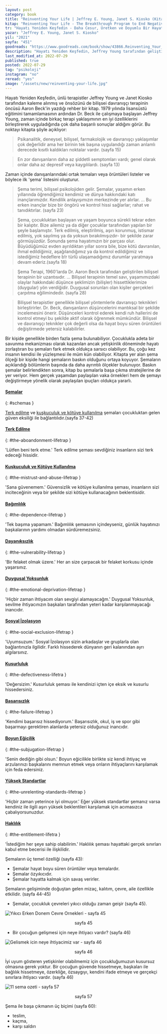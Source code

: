 ```yaml
---
layout: post
category: book
title: "Reinventing Your Life | Jeffrey E. Young, Janet S. Kiosko (Kitap)"
kitap: "Reinventing Your Life - The Breakthrough Program to End Negative Behavior...and Feel Great Again"
tr: "Hayatı Yeniden Keşfedin - Daha Cesur, Üretken ve Doyumlu Bir Hayat için Gerekli Araçlar"
yazar: "Jeffrey E. Young, Janet S. Kiosko"
yil: "2021"
sayfa: "451"
goodreads: "https://www.goodreads.com/book/show/43866.Reinventing_Your_Life"
description: "Hayatı Yeniden Keşfedin, Jeffrey Young tarafından geliştirilen ve birkaç terapi yaklaşımının en iyi özelliklerini birleştirerek oluşturduğu Şema Terapiyi ve onbir şemayı inceliyor."
last_modified_at: 2022-07-29
published: true
posted: 2022-07-29
tag: "psikoloji"
instagram: "no"
reread: "yes"
image: "/assets/new/reinventing-your-life.jpg"
---
```


Hayatı Yeniden Keşfedin, ünlü terapistler Jeffrey Young ve Janet Kiosko tarafından kaleme alınmış ve önsözünü de bilişsei davranışçı terapinin öncüsü Aaron Beck'in yazdığı rehber bir kitap. 1979 yılında lisansüstü eğitimini tamamlamasının ardından Dr. Beck ile çalışmaya başlayan Jeffrey Young, zaman içinde birkaç terapi yaklaşımının en iyi özelliklerini birleştirerek uyguladığında çok daha başarılı sonuçlar aldığını görür. Bu noktayı kitapta şöyle açıklıyor:

> Psikanalitik, deneysel, bilişsel, farmakolojik ve davranışçı yaklaşımlar çok değerlidir ama her birinin tek başına uygulandığı zaman anlamlı derecede kısıtlı kaldıkları noktalar vardır. (sayfa 15)

> En zor danışanların daha az şiddetli semptomları vardı; genel olarak onlar daha az depresif veya kaygılılardı. (sayfa 13)

Zaman içinde danışanlarındaki ortak temaları veya örüntüleri listeler ve böylece ilk 'şema' listesini oluşturur. 

> Şema terimi, bilişsel psikolojiden gelir. Şemalar, yaşamın erken yıllarında öğrendiğimiz kendimiz ve dünya hakkındaki katı inançlarımızdır. Kendilik anlayışımızın merkezinde yer alırlar. ... Bu erken inançlar bize bir öngörü ve kontrol hissi sağlarlar; rahat ve tanıdıktırlar. (sayfa 23)

> Şema, çocukluktan başlayan ve yaşam boyunca sürekli tekrar eden bir kalıptır. Bize ailemiz ya da diğer çocuklar tarafından yapılan bir şeyle başlamıştır. Terk edilmiş, eleştirilmiş, aşırı korunmuş, istismar edilmiş, yok sayılmış ya da yoksun bırakılmışızdır- bir şekilde zarar görmüşüzdür. Sonunda şema hayatımızın bir parçası olur. Büyüdüğümüz evden ayrıldıktan yıllar sonra bile, bize kötü davranılan, ihmal edildiğimiz, aşağılandığımız ya da kontrol edildiğimiz ve istediğimiz hedeflere b!r türlü ulaşamadığımız durumlar yaratmaya devam ederiz.(sayfa 18)

> Şema Terapi, 1960'larda Dr. Aaron Beck tarafından geliştirilen bilişsel terapinin bir uzantısıdır. ... Bilişsel terapinin temel savı, yaşamımızdaki olaylar hakkındaki düşünce şeklimizin (bilişler) hissettiklerimize (duygular) yön verdiğidir. Duygusal sorunları olan kişiler gerçekleri çarpıtma eğilimindedir. (sayfa 28)

> Bilişsel terapistler genellikle bilişsel yöntemlerle davranışçı teknikleri birleştirirler. Dr. Beck, danışanların düşüncelerini mantıksal bir şekilde incelemesini önerir. Düşünceleri kontrol ederek kendi ruh hallerini de kontrol etmeyi bu şekilde aktif olarak öğrenmek mümkündür. Bilişsel ve davranışçı teknikler çok değerli olsa da hayat boyu süren örüntüleri değiştirmede yetersiz kalabilirler.

Bir kişide genellikle birden fazla şema bulunabiliyor. Çocuklukla adeta bir savunma mekanizması olarak kazanılan ancak yetişkinlik döneminde hayatı zorlaştıran bu şemaları fark etmek oldukça sarsıcı olabiliyor. Bu, çoğu kez insanın kendisi ile yüzleşmesi ile müm kün olabiliyor. Kitapta yer alan şema ölçeği bir kişide hangi şemaların baskın olduğunu ortaya koyuyor. Şemaların açıklandığı bölümlerin başında da daha ayrıntılı ölçekler bulunuyor. Baskın şemalar belirlendikten sonra, kitap bu şemalarla başa çıkma stratejilerine de yer veriyor. Hem gerçek yaşamdan paylaşılan vaka örnekleri hem de şemayı değiştirmeye yönelik olarak paylaşılan ipuçları oldukça yararlı. 


#### [Şemalar](#schemas)
{: #schemas }

[Terk edilme](/reinventing-your-life#the-aboandonment-lifetrap) ve [kuşkuculuk ve kötüye kullanılma](/reinventing-your-life#the-mistrust-and-abuse-lifetrap) şemaları çocukluktan gelen güven eksiliği ile bağlantılıdır.(sayfa 37-42)

#### [Terk Edilme](#the-aboandonment-lifetrap)
{: #the-aboandonment-lifetrap }

'Lütfen beni terk etme.'
Terk edilme şeması sevdiğiniz insanların sizi terk edeceği hissidir. 

#### [Kuşkuculuk ve Kötüye Kullanılma](#the-mistrust-and-abuse-lifetrap)
{: #the-mistrust-and-abuse-lifetrap }

'Sana güvenemem.'
Güvensizlik ve kötüye kullanılma şeması, insanların sizi inciteceğinin veya bir şekilde sizi kötüye kullanacağının beklentisidir. 

#### [Bağımlılık](#the-dependence-lifetrap)
{: #the-dependence-lifetrap }

'Tek başıma yapamam.'
Bağımlılık şemasının içindeyseniz, günlük hayatınızı başkalarının yardımı olmadan sürdüremezsiniz.

#### [Dayanıksızlık](#the-vulnerability-lifetrap)
{: #the-vulnerability-lifetrap }

'Bir felaket olmak üzere.'
Her an size çarpacak bir felaket korkusu içinde yaşarsınız.

#### [Duygusal Yoksunluk](#the-emotional-deprivation-lifetrap)
{: #the-emotional-deprivation-lifetrap }

'Hiçbir zaman ihtiyacım olan sevgiyi alamayacağm.'
Duygusal Yoksunluk, sevilme ihtiyacınızın başkaları tarafından yeteri kadar karşılanmayacağı inancıdır.


#### [Sosyal İzolasyon](#the-social-exclusion-lifetrap)
{: #the-social-exclusion-lifetrap }

'Uyumsuzum.'
Sosyal İzolasyon sizin arkadaşlar ve gruplarla olan bağlantınızla ilgilidir. Farklı hissederek dünyanın geri kalanından ayrı algılarsınız.

#### [Kusurluluk](#the-defectiveness-lifetrap)
{: #the-defectiveness-lifetra }

'Değersizim.'
Kusurluluk şeması ile kendinizi içten içe eksik ve kusurlu hissedersiniz.

#### [Başarısızlık](#the-failure-lifetrap)
{: #the-failure-lifetrap }

'Kendimi başarısız hissediyorum.'
Başarısızlık, okul, iş ve spor gibi başarmayı gerektiren alanlarda yetersiz olduğunuz inancıdır.

#### [Boyun Eğicilik](#the-subjugation-lifetrap)
{: #the-subjugation-lifetrap }

'Senin dediğin gibi olsun.'
Boyun eğicilikle birlikte siz kendi ihtiyaç ve arzularınızı başkalarını memnun etmek veya onların ihtiyaçlarını karşılamak için feda edersiniz.

#### [Yüksek Standartlar](#the-unrelenting-standards-lifetrap)
{: #the-unrelenting-standards-lifetrap }

'Hiçbir zaman yeterince iyi olmuyor.'
Eğer yüksek standartlar şemanız varsa kendiniz ile ilgili aşırı yüksek beklentileri karşılamak için acımasızca çabalıyorsunuzdur.

#### [Haklılık](#the-entitlement-lifetrap)
{: #the-entitlement-lifetra }

'İstediğim her şeye sahip olabilirim.'
Haklılık şeması hayattaki gerçek sınırları kabul etme becerisi ile ilişkilidir.

Şemaların üç temel özelliği (sayfa 43):
- Şemalar hayat boyu süren örüntüler veya temalardır.
- Şemalar özyıkıcıdır.
- Şemalar hayatta kalmak için savaş verirler.

Şemaların gelişiminde doğuştan gelen mizaç, kalıtım, çevre, aile özellikle etkilidir. (sayfa 44-45)

- Şemalar, çocukluk çevreleri yıkıcı olduğu zaman geişir (sayfa 45).

![Yıkıcı Erken Donem Cevre Ornekleri - sayfa 45](/assets/graph/yikici-erken-donem-cevre-ornekleri.jpg)
<center>sayfa 45</center>

- Bir çocuğun gelişmesi için neye ihtiyacı vardır? (sayfa 46)

![Gelismek icin neye ihtiyacimiz var - sayfa 46](/assets/graph/gelismek-icin-neye-ihtiyacimiz-var.jpg)
<center>sayfa 46</center>

İyi uyum gösteren yetişkinler olabilmemiz için çocukluğumuzun kusursuz olmasına gerek yoktur. Bir çocuğun güvende hissetmeye, başkaları ile bağlılık hissetmeye, özerkliğe, özsaygıyı, kendini ifade etmeye ve gerçekçi sınırlara ihtiyacı vardır. (sayfa 46)

![11 sema ozeti - sayfa 57](/assets/graph/11-sema-ozeti.jpg)
<center>sayfa 57</center>

Şema ile başa çıkmanın üç biçimi (sayfa 60):
- teslim,
- kaçma,
- karşı saldırı

